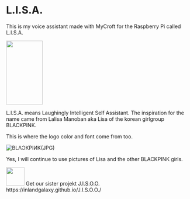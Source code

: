 # L.I.S.A.
This is my voice assistant made with MyCroft for the Raspberry Pi called L.I.S.A.

<img src="https://user-images.githubusercontent.com/65157905/113275663-4bae2b80-92df-11eb-9a1a-1d8d918dd51a.png" width="100" height="175">

L.I.S.A. means Laughingly Intelligent Self Assistant. The inspiration for the name came from Lalisa Manoban aka Lisa of the korean girlgroup BLACKPINK.

This is where the logo color and font come from too. 

![BLΛƆKPIИK(JPG)](https://user-images.githubusercontent.com/65157905/113273885-5e276580-92dd-11eb-82b4-1634bb40a267.jpg)


Yes, I will continue to use pictures of Lisa and the other BLACKPINK girls.


<img src="https://user-images.githubusercontent.com/65157905/113872563-46a41d00-97b4-11eb-959d-00f8c5e717d1.png" width="50" height="50"> 
Get our sister projekt J.I.S.O.O.
https://inlandgalaxy.github.io/J.I.S.O.O./
